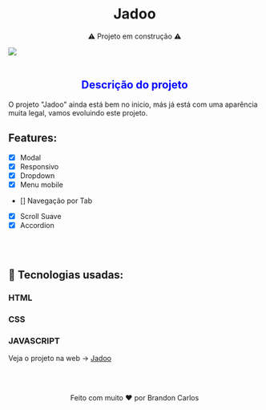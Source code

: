 <h1 align="center">
  Jadoo
</h1>

<p align="center">⚠️ Projeto em construção ⚠️</p>
<img align="center" src="./assets/img/jadoo.gif">
<br>
<br>

<h2 align="center" style="color: blue">Descrição do projeto</h2>
<p>O projeto "Jadoo" ainda está bem no inicio, más já está com uma aparência muita legal, vamos evoluindo este projeto.</p>

## Features:

- [x] Modal
- [x] Responsivo
- [x] Dropdown
- [x] Menu mobile
- [] Navegação por Tab
- [x] Scroll Suave
- [x] Accordion 
<br>
<br>

## 🚀 Tecnologias usadas:
### HTML
### CSS
### JAVASCRIPT

Veja o projeto na web -> <a href="https://jadoo-total-responsivo.netlify.app/">Jadoo</a>

<br>
<br>
<p align="center">Feito com muito ❤️ por Brandon Carlos</p>





